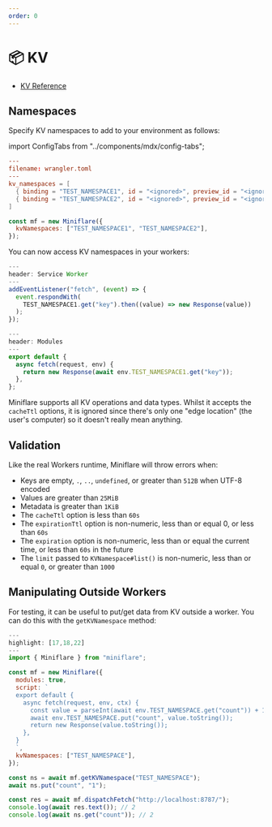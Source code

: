 ```yaml
---
order: 0
---
```


# 📦 KV

- [KV Reference](https://developers.cloudflare.com/workers/runtime-apis/kv)

## Namespaces

Specify KV namespaces to add to your environment as follows:

import ConfigTabs from "../components/mdx/config-tabs";

<ConfigTabs>

```toml
---
filename: wrangler.toml
---
kv_namespaces = [
  { binding = "TEST_NAMESPACE1", id = "<ignored>", preview_id = "<ignored>" },
  { binding = "TEST_NAMESPACE2", id = "<ignored>", preview_id = "<ignored>" }
]
```

```js
const mf = new Miniflare({
  kvNamespaces: ["TEST_NAMESPACE1", "TEST_NAMESPACE2"],
});
```

</ConfigTabs>

You can now access KV namespaces in your workers:

```js
---
header: Service Worker
---
addEventListener("fetch", (event) => {
  event.respondWith(
    TEST_NAMESPACE1.get("key").then((value) => new Response(value))
  );
});
```

```js
---
header: Modules
---
export default {
  async fetch(request, env) {
    return new Response(await env.TEST_NAMESPACE1.get("key"));
  },
};
```

Miniflare supports all KV operations and data types. Whilst it accepts the
`cacheTtl` options, it is ignored since there's only one "edge location" (the
user's computer) so it doesn't really mean anything.

## Validation

Like the real Workers runtime, Miniflare will throw errors when:

- Keys are empty, `.`, `..`, `undefined`, or greater than `512B` when UTF-8
  encoded
- Values are greater than `25MiB`
- Metadata is greater than `1KiB`
- The `cacheTtl` option is less than `60s`
- The `expirationTtl` option is non-numeric, less than or equal 0, or less than
  `60s`
- The `expiration` option is non-numeric, less than or equal the current time,
  or less than `60s` in the future
- The `limit` passed to `KVNamespace#list()` is non-numeric, less than or equal
  `0`, or greater than `1000`

## Manipulating Outside Workers

For testing, it can be useful to put/get data from KV outside a worker. You can
do this with the `getKVNamespace` method:

```js
---
highlight: [17,18,22]
---
import { Miniflare } from "miniflare";

const mf = new Miniflare({
  modules: true,
  script: `
  export default {
    async fetch(request, env, ctx) {
      const value = parseInt(await env.TEST_NAMESPACE.get("count")) + 1;
      await env.TEST_NAMESPACE.put("count", value.toString());
      return new Response(value.toString());
    },
  }
  `,
  kvNamespaces: ["TEST_NAMESPACE"],
});

const ns = await mf.getKVNamespace("TEST_NAMESPACE");
await ns.put("count", "1");

const res = await mf.dispatchFetch("http://localhost:8787/");
console.log(await res.text()); // 2
console.log(await ns.get("count")); // 2
```
